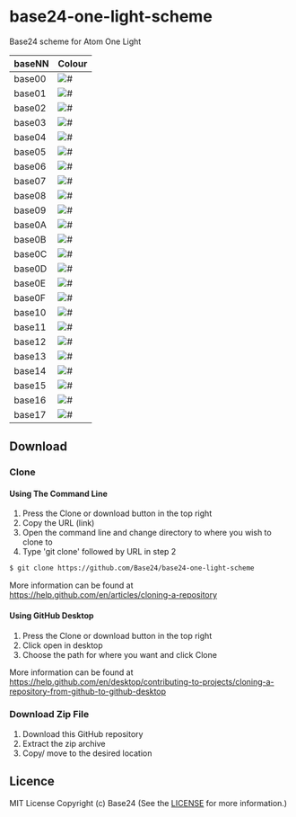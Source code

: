 # base24-one-light-scheme

Base24 scheme for Atom One Light

|baseNN|Colour|
|---|---|
|base00|![#](https://placehold.it/25/e7e7e9/000000?text=+)
|base01|![#](https://placehold.it/25/dfdfe1/000000?text=+)
|base02|![#](https://placehold.it/25/cacace/000000?text=+)
|base03|![#](https://placehold.it/25/a0a1a7/000000?text=+)
|base04|![#](https://placehold.it/25/696c77/000000?text=+)
|base05|![#](https://placehold.it/25/383a42/000000?text=+)
|base06|![#](https://placehold.it/25/202227/000000?text=+)
|base07|![#](https://placehold.it/25/090a0b/000000?text=+)
|base08|![#](https://placehold.it/25/ca1243/000000?text=+)
|base09|![#](https://placehold.it/25/c18401/000000?text=+)
|base0A|![#](https://placehold.it/25/febb2a/000000?text=+)
|base0B|![#](https://placehold.it/25/50a14f/000000?text=+)
|base0C|![#](https://placehold.it/25/0184bc/000000?text=+)
|base0D|![#](https://placehold.it/25/4078f2/000000?text=+)
|base0E|![#](https://placehold.it/25/a626a4/000000?text=+)
|base0F|![#](https://placehold.it/25/986801/000000?text=+)
|base10|![#](https://placehold.it/25/f0f0f1/000000?text=+)
|base11|![#](https://placehold.it/25/fafafa/000000?text=+)
|base12|![#](https://placehold.it/25/ec2258/000000?text=+)
|base13|![#](https://placehold.it/25/f4a701/000000?text=+)
|base14|![#](https://placehold.it/25/6db76c/000000?text=+)
|base15|![#](https://placehold.it/25/01a7ef/000000?text=+)
|base16|![#](https://placehold.it/25/709af5/000000?text=+)
|base17|![#](https://placehold.it/25/d02fcd/000000?text=+)


## Download
### Clone
#### Using The Command Line
1. Press the Clone or download button in the top right
2. Copy the URL (link)
3. Open the command line and change directory to where you wish to
clone to
4. Type 'git clone' followed by URL in step 2
```bash
$ git clone https://github.com/Base24/base24-one-light-scheme
```

More information can be found at
<https://help.github.com/en/articles/cloning-a-repository>

#### Using GitHub Desktop
1. Press the Clone or download button in the top right
2. Click open in desktop
3. Choose the path for where you want and click Clone

More information can be found at
<https://help.github.com/en/desktop/contributing-to-projects/cloning-a-repository-from-github-to-github-desktop>

### Download Zip File

1. Download this GitHub repository
2. Extract the zip archive
3. Copy/ move to the desired location


## Licence
MIT License
Copyright (c) Base24
(See the [LICENSE](/LICENSE.md) for more information.)
